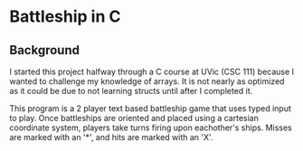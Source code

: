 # Battleship in C
## Background
I started this project halfway through a C course at UVic (CSC 111) because I wanted to challenge my knowledge of arrays. It is not nearly as optimized as it could be due to not learning structs until after I completed it.

This program is a 2 player text based battleship game that uses typed input to play. Once battleships are oriented and placed using a cartesian coordinate system, players take turns firing upon eachother's ships. Misses are marked with an '*', and hits are marked with an 'X'.
